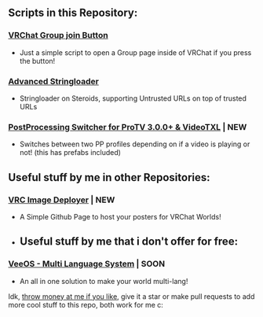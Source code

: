 ## Scripts in this Repository:
### [VRChat Group join Button](https://github.com/vesturo/VRC-Scripts-by-Vee/tree/main/scripts/CreatorEconomy)
- Just a simple script to open a Group page inside of VRChat if you press the button!
### [Advanced Stringloader](https://github.com/vesturo/VRC-Scripts-by-Vee/tree/main/scripts/Stringloading)
- Stringloader on Steroids, supporting Untrusted URLs on top of trusted URLs
### [PostProcessing Switcher for ProTV 3.0.0+ & VideoTXL](https://github.com/vesturo/VRC-Scripts-by-Vee/tree/main/scripts/PostProcessing%20Switch) | NEW
- Switches between two PP profiles depending on if a video is playing or not! (this has prefabs included)



## Useful stuff by me in other Repositories:
### [VRC Image Deployer](https://github.com/vesturo/VRC-Scripts-by-Vee/tree/main/scripts/PostProcessing%20Switch) | NEW
- A Simple Github Page to host your posters for VRChat Worlds!


- ## Useful stuff by me that i don't offer for free:
### [VeeOS - Multi Language System]([https://github.com/vesturo/VRC-Scripts-by-Vee/tree/main/scripts/PostProcessing%20Switch](https://ko-fi.com/vesturo/shop)) | SOON
- An all in one solution to make your world multi-lang!

Idk, [throw money at me if you like](https://ko-fi.com/vesturo), give it a star or make pull requests to add more cool stuff to this repo, both work for me c:
